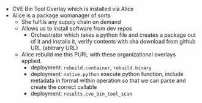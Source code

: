 - CVE Bin Tool Overlay which is installed via Alice
- Alice is a package womanager of sorts
  - She fulfils any supply chain on demand
  - Allows us to install software from dev repos
    - Orchestrator which takes a python file and creates a package out of it and installs it, verify contents with sha download from github URL (abitrary URL)
  - Alice rebuild me this PURL with these organizational overlays applied.
    - deployment: `rebuild.container`, `rebuild.binary`
    - deployment: `native.python` execute python function, include metadata in format within operation so that we can parse and create the correct callable
    - deployment: `results.cve_bin_tool_scan`